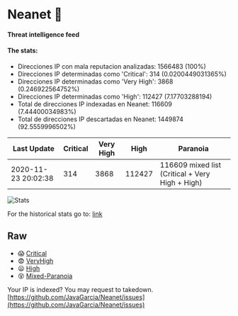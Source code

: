 # Neanet :hocho:
#### Threat intelligence feed
#### The stats:

- Direcciones IP con mala reputacion analizadas: 1566483 (100%)
- Direcciones IP determinadas como 'Critical':  314 (0.0200449031365%)
- Direcciones IP determinadas como 'Very High':  3868 (0.246922564752%)
- Direcciones IP determinadas como 'High':  112427 (7.17703288194)
- Total de direcciones IP indexadas en Neanet:  116609 (7.44400034983%)
- Total de direcciones IP descartadas en Neanet:  1449874 (92.5559996502%)

| Last Update | Critical | Very High | High | Paranoia |
| --- | --- | --- | --- | --- |
| 2020-11-23 20:02:38 | 314 | 3868 | 112427 | 116609 mixed list (Critical + Very High + High)|

![Stats](https://docs.google.com/spreadsheets/d/e/2PACX-1vSnaNMIXVabIpDJjufMlzH7poXnshF3mgd8Is1g9ytUEzVsP5my4Trn8f-xkoLLQ38xpL3HtmUexLo6/pubchart?oid=501124687&format=image)

For the historical stats go to: [link](/stats.csv)
## Raw
- :scream: [Critical](https://raw.githubusercontent.com/JavaGarcia/Neanet/master/blacklists/neanet_critical.txt)
- :fearful: [VeryHigh](https://raw.githubusercontent.com/JavaGarcia/Neanet/master/blacklists/neanet_veryHigh.txtt)
- :frowning: [High](https://raw.githubusercontent.com/JavaGarcia/Neanet/master/blacklists/neanet_high.txt)
- :dizzy_face: [Mixed-Paranoia](https://raw.githubusercontent.com/JavaGarcia/Neanet/master/blacklists/neanet_all.txt)


Your IP is indexed? You may request to takedown. [https://github.com/JavaGarcia/Neanet/issues](https://github.com/JavaGarcia/Neanet/issues)




















































































































































































































































































































































































































































































































































































































































































































































































































































































































































































































































































































































































































































































































































































































































































































































































































































































































































































































































































































































































































































































































































































































































































































































































































































